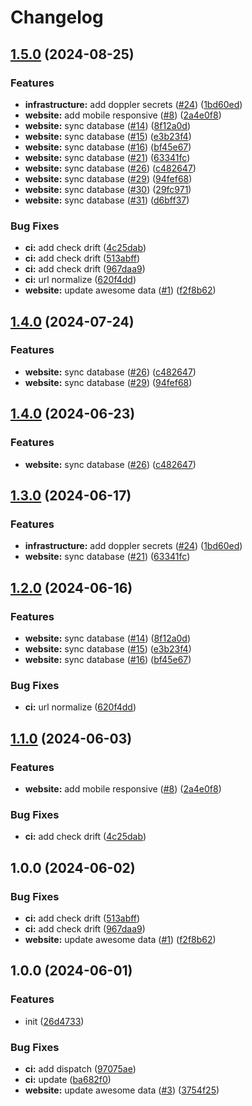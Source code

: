 # Changelog

## [1.5.0](https://github.com/italia-opensource/italiaopensource.com/compare/v1.4.0...v1.5.0) (2024-08-25)


### Features

* **infrastructure:** add doppler secrets ([#24](https://github.com/italia-opensource/italiaopensource.com/issues/24)) ([1bd60ed](https://github.com/italia-opensource/italiaopensource.com/commit/1bd60edee6958a65f5188c28c0263ae3c1024852))
* **website:** add mobile responsive ([#8](https://github.com/italia-opensource/italiaopensource.com/issues/8)) ([2a4e0f8](https://github.com/italia-opensource/italiaopensource.com/commit/2a4e0f87da479a3c459e7cdf7670bc830b6cd39b))
* **website:** sync database ([#14](https://github.com/italia-opensource/italiaopensource.com/issues/14)) ([8f12a0d](https://github.com/italia-opensource/italiaopensource.com/commit/8f12a0da7cd3b88ddfd2b7beefa4587c6c1b79c6))
* **website:** sync database ([#15](https://github.com/italia-opensource/italiaopensource.com/issues/15)) ([e3b23f4](https://github.com/italia-opensource/italiaopensource.com/commit/e3b23f47d5801cdeec62f174f4207badd4d9b55f))
* **website:** sync database ([#16](https://github.com/italia-opensource/italiaopensource.com/issues/16)) ([bf45e67](https://github.com/italia-opensource/italiaopensource.com/commit/bf45e67f88de7704464705ed9af2fa087fc4d532))
* **website:** sync database ([#21](https://github.com/italia-opensource/italiaopensource.com/issues/21)) ([63341fc](https://github.com/italia-opensource/italiaopensource.com/commit/63341fc9e6c1d5385ca9466df61cac10096a7108))
* **website:** sync database ([#26](https://github.com/italia-opensource/italiaopensource.com/issues/26)) ([c482647](https://github.com/italia-opensource/italiaopensource.com/commit/c482647256f784b09e08a1ff0152e23361d6acb9))
* **website:** sync database ([#29](https://github.com/italia-opensource/italiaopensource.com/issues/29)) ([94fef68](https://github.com/italia-opensource/italiaopensource.com/commit/94fef6820e02853b1aff5cee8d6ad4faff5085a0))
* **website:** sync database ([#30](https://github.com/italia-opensource/italiaopensource.com/issues/30)) ([29fc971](https://github.com/italia-opensource/italiaopensource.com/commit/29fc971f674a3f773495fe5ef72de898ded0469e))
* **website:** sync database ([#31](https://github.com/italia-opensource/italiaopensource.com/issues/31)) ([d6bff37](https://github.com/italia-opensource/italiaopensource.com/commit/d6bff3739270f97c581e3296fe4a769c603c562e))


### Bug Fixes

* **ci:** add check drift ([4c25dab](https://github.com/italia-opensource/italiaopensource.com/commit/4c25dab57dce23caa61d3e97215d6ee02a537f63))
* **ci:** add check drift ([513abff](https://github.com/italia-opensource/italiaopensource.com/commit/513abff2bcdf5a3d9193fcd64ea0b90d43f8572c))
* **ci:** add check drift ([967daa9](https://github.com/italia-opensource/italiaopensource.com/commit/967daa9bb24844679014a4c6db0e6fb908f6376c))
* **ci:** url normalize ([620f4dd](https://github.com/italia-opensource/italiaopensource.com/commit/620f4ddae1924306848c7214a94bbdc6b9e6667f))
* **website:** update awesome data ([#1](https://github.com/italia-opensource/italiaopensource.com/issues/1)) ([f2f8b62](https://github.com/italia-opensource/italiaopensource.com/commit/f2f8b6214a632543fce1deb021fd189d894d151c))

## [1.4.0](https://github.com/italia-opensource/italiaopensource.com/compare/v1.3.0...v1.4.0) (2024-07-24)


### Features

* **website:** sync database ([#26](https://github.com/italia-opensource/italiaopensource.com/issues/26)) ([c482647](https://github.com/italia-opensource/italiaopensource.com/commit/c482647256f784b09e08a1ff0152e23361d6acb9))
* **website:** sync database ([#29](https://github.com/italia-opensource/italiaopensource.com/issues/29)) ([94fef68](https://github.com/italia-opensource/italiaopensource.com/commit/94fef6820e02853b1aff5cee8d6ad4faff5085a0))

## [1.4.0](https://github.com/italia-opensource/italiaopensource.com/compare/v1.3.0...v1.4.0) (2024-06-23)


### Features

* **website:** sync database ([#26](https://github.com/italia-opensource/italiaopensource.com/issues/26)) ([c482647](https://github.com/italia-opensource/italiaopensource.com/commit/c482647256f784b09e08a1ff0152e23361d6acb9))

## [1.3.0](https://github.com/italia-opensource/italiaopensource.com/compare/v1.2.0...v1.3.0) (2024-06-17)


### Features

* **infrastructure:** add doppler secrets ([#24](https://github.com/italia-opensource/italiaopensource.com/issues/24)) ([1bd60ed](https://github.com/italia-opensource/italiaopensource.com/commit/1bd60edee6958a65f5188c28c0263ae3c1024852))
* **website:** sync database ([#21](https://github.com/italia-opensource/italiaopensource.com/issues/21)) ([63341fc](https://github.com/italia-opensource/italiaopensource.com/commit/63341fc9e6c1d5385ca9466df61cac10096a7108))

## [1.2.0](https://github.com/italia-opensource/italiaopensource.com/compare/v1.1.0...v1.2.0) (2024-06-16)


### Features

* **website:** sync database ([#14](https://github.com/italia-opensource/italiaopensource.com/issues/14)) ([8f12a0d](https://github.com/italia-opensource/italiaopensource.com/commit/8f12a0da7cd3b88ddfd2b7beefa4587c6c1b79c6))
* **website:** sync database ([#15](https://github.com/italia-opensource/italiaopensource.com/issues/15)) ([e3b23f4](https://github.com/italia-opensource/italiaopensource.com/commit/e3b23f47d5801cdeec62f174f4207badd4d9b55f))
* **website:** sync database ([#16](https://github.com/italia-opensource/italiaopensource.com/issues/16)) ([bf45e67](https://github.com/italia-opensource/italiaopensource.com/commit/bf45e67f88de7704464705ed9af2fa087fc4d532))


### Bug Fixes

* **ci:** url normalize ([620f4dd](https://github.com/italia-opensource/italiaopensource.com/commit/620f4ddae1924306848c7214a94bbdc6b9e6667f))

## [1.1.0](https://github.com/italia-opensource/italiaopensource.com/compare/v1.0.0...v1.1.0) (2024-06-03)


### Features

* **website:** add mobile responsive ([#8](https://github.com/italia-opensource/italiaopensource.com/issues/8)) ([2a4e0f8](https://github.com/italia-opensource/italiaopensource.com/commit/2a4e0f87da479a3c459e7cdf7670bc830b6cd39b))


### Bug Fixes

* **ci:** add check drift ([4c25dab](https://github.com/italia-opensource/italiaopensource.com/commit/4c25dab57dce23caa61d3e97215d6ee02a537f63))

## 1.0.0 (2024-06-02)


### Bug Fixes

* **ci:** add check drift ([513abff](https://github.com/italia-opensource/italiaopensource.com/commit/513abff2bcdf5a3d9193fcd64ea0b90d43f8572c))
* **ci:** add check drift ([967daa9](https://github.com/italia-opensource/italiaopensource.com/commit/967daa9bb24844679014a4c6db0e6fb908f6376c))
* **website:** update awesome data ([#1](https://github.com/italia-opensource/italiaopensource.com/issues/1)) ([f2f8b62](https://github.com/italia-opensource/italiaopensource.com/commit/f2f8b6214a632543fce1deb021fd189d894d151c))

## 1.0.0 (2024-06-01)


### Features

* init ([26d4733](https://github.com/italia-opensource/italiaopensource.com/commit/26d47331a78dbb9b4463df4e8810536d9cdb38af))


### Bug Fixes

* **ci:** add dispatch ([97075ae](https://github.com/italia-opensource/italiaopensource.com/commit/97075ae3c405fe5f156f75e6f76839397a705f20))
* **ci:** update ([ba682f0](https://github.com/italia-opensource/italiaopensource.com/commit/ba682f0ee39360f335f243a5445a59ec6e55b877))
* **website:** update awesome data ([#3](https://github.com/italia-opensource/italiaopensource.com/issues/3)) ([3754f25](https://github.com/italia-opensource/italiaopensource.com/commit/3754f2519595b190b13feef6ae1e3ea5ff6d7f82))
